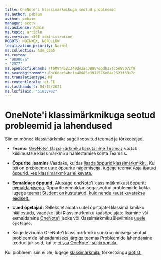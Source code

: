 ```yaml
---
title: OneNote'i klassimärkmikuga seotud probleemid
ms.author: pebaum
author: pebaum
manager: scotv
ms.audience: Admin
ms.topic: article
ms.service: o365-administration
ROBOTS: NOINDEX, NOFOLLOW
localization_priority: Normal
ms.collection: Adm_O365
ms.custom:
- "9000676"
- "2577"
ms.openlocfilehash: 7fb08a4621349de3ac08887ebdb37fcbe95072f9
ms.sourcegitcommit: 8bc60ec34bc1e40685e3976576e04a2623f63a7c
ms.translationtype: MT
ms.contentlocale: et-EE
ms.lasthandoff: 04/15/2021
ms.locfileid: "51832702"
---
```

# <a name="onenote-class-notebook-issues-and-resolutions"></a>OneNote'i klassimärkmikuga seotud probleemid ja lahendused

Siin on mõned klassimärkmike sageli soovitud teemad ja tõrkeotsijad.

- **Teams:** [OneNote'i klassimärkmiku kasutamine Teamsis](https://support.office.com/article/bd77f11f-27cd-4d41-bfbd-2b11799f1440) vastab küsimustele klassimärkmiku häälestamise kohta Teamsis.

- **Õppurite lisamine** Vaadake, kuidas [lisada õppurid klassimärkmikku.](https://support.office.com/article/149882af-506a-4689-9fee-39309b97aae8) Kui teil on probleeme uute õppurite nägemisega, lugege teemat Äsja [lisatud õppurid, kes klassimärkmikus ei kuvata.](https://support.office.com/article/4da02c45-b435-4af1-921b-51b8ee40e1c9)

- **Eemaldage õppurid.** Alustage [oneNote'i klassimärkmikust õppurite eemaldamisega.](https://support.office.com/article/86dcf019-408f-4de8-8055-eb61f1578c3c) Õppurite eemaldamisega seotud probleemide kohta lugege [teemat Student on kustutatud, kuid nende kaust kuvatakse endiselt.](https://support.office.com/article/0ed81eaa-c14a-436f-bb6f-ce95f130cc71)

- **Uued õpetajad:** Selleks et aidata uutel õpetajatel klassimärkmikku häälestada, vaadake läbi Klassimärkmiku kaasõpetajate lisamine või eemaldamine [OneNote'i](https://support.office.com/article/fdcb870b-49a7-4a14-9ea6-d817f88026f8) jaoks või Klassimärkmiku üleviimine [uuele õpetajale.](https://support.office.com/article/84ef5d4a-0eec-4d5b-bc22-1317bc3b9027)

- Kõige levinuma OneNote'i klassimärkmiku sünkroonimisega seotud probleemide lahendamiseks järgige teemas Probleemide lahendamine toodud juhiseid, kui te [ei saa OneNote'i sünkroonida.](https://support.office.com/article/Fix-issues-when-you-can-t-sync-OneNote-299495ef-66d1-448f-90c1-b785a6968d45)

Kui probleemi siin ei ole, lugege [klassimärkmiku](https://support.office.com/article/class-notebook-ee70aff9-52e8-449f-be6a-7cbc1d65eaea#ID0EAABAAA=Manage&ID0EABAAA=Troubleshoot) tõrkeotsingu [jaotist.](https://support.office.com/article/class-notebook-ee70aff9-52e8-449f-be6a-7cbc1d65eaea) 


